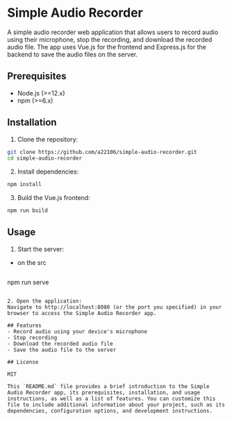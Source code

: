# Simple Audio Recorder

A simple audio recorder web application that allows users to record audio using their microphone, stop the recording, and download the recorded audio file. The app uses Vue.js for the frontend and Express.js for the backend to save the audio files on the server.

## Prerequisites

- Node.js (>=12.x)
- npm (>=6.x)

## Installation

1. Clone the repository:

```bash
git clone https://github.com/a22106/simple-audio-recorder.git
cd simple-audio-recorder
```

2. Install dependencies:
  
  ```bash
npm install
```

3. Build the Vue.js frontend:
  ```bash
npm run build
```

## Usage
1. Start the server:
- on the src
  ```bash
npm run serve
```

2. Open the application:
Navigate to http://localhost:8080 (or the port you specified) in your browser to access the Simple Audio Recorder app.

## Features
- Record audio using your device's microphone
- Stop recording
- Download the recorded audio file
- Save the audio file to the server

## License

MIT

This `README.md` file provides a brief introduction to the Simple Audio Recorder app, its prerequisites, installation, and usage instructions, as well as a list of features. You can customize this file to include additional information about your project, such as its dependencies, configuration options, and development instructions.

